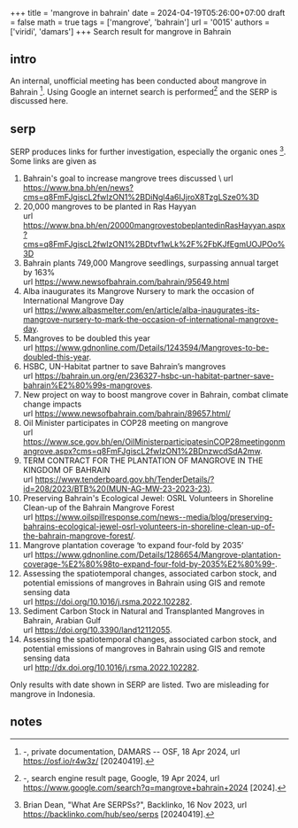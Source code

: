 +++
title = 'mangrove in bahrain'
date = 2024-04-19T05:26:00+07:00
draft = false
math = true
tags = ['mangrove', 'bahrain']
url = '0015'
authors = ['viridi', 'damars']
+++
Search result for mangrove in Bahrain <!--more-->


## intro
An internal, unofficial meeting has been conducted about mangrove in Bahrain [^damars_2024]. Using Google an internet search is performed[^google_2024] and the SERP is discussed here.


## serp
SERP produces links for further investigation, especially the organic ones [^dean_2023]. Some links are given as 

1. Bahrain's goal to increase mangrove trees discussed \ url https://www.bna.bh/en/news?cms=q8FmFJgiscL2fwIzON1%2BDiNgl4a6IJjroX8TzgLSze0%3D
2. 20,000 mangroves to be planted in Ras Hayyan \
url https://www.bna.bh/en/20000mangrovestobeplantedinRasHayyan.aspx?cms=q8FmFJgiscL2fwIzON1%2BDtvf1wLk%2F%2FbKJfEgmUOJPOo%3D
3. Bahrain plants 749,000 Mangrove seedlings, surpassing annual target by 163% \
url https://www.newsofbahrain.com/bahrain/95649.html
4. Alba inaugurates its Mangrove Nursery to mark the occasion of International Mangrove Day \
url https://www.albasmelter.com/en/article/alba-inaugurates-its-mangrove-nursery-to-mark-the-occasion-of-international-mangrove-day.
5. Mangroves to be doubled this year \
url https://www.gdnonline.com/Details/1243594/Mangroves-to-be-doubled-this-year.
6. HSBC, UN-Habitat partner to save Bahrain’s mangroves \
url https://bahrain.un.org/en/236327-hsbc-un-habitat-partner-save-bahrain%E2%80%99s-mangroves.
7. New project on way to boost mangrove cover in Bahrain, combat climate change impacts \
url https://www.newsofbahrain.com/bahrain/89657.html/
8. Oil Minister participates in COP28 meeting on mangrove \
url https://www.sce.gov.bh/en/OilMinisterparticipatesinCOP28meetingonmangrove.aspx?cms=q8FmFJgiscL2fwIzON1%2BDnzwcdSdA2mw.
9. TERM CONTRACT FOR THE PLANTATION OF MANGROVE IN THE KINGDOM OF BAHRAIN \
url https://www.tenderboard.gov.bh/TenderDetails/?id=208/2023/BTB%20(MUN-AG-MW-23-2023-23).
10. Preserving Bahrain's Ecological Jewel: OSRL Volunteers in Shoreline Clean-up of the Bahrain Mangrove Forest \
url https://www.oilspillresponse.com/news--media/blog/preserving-bahrains-ecological-jewel-osrl-volunteers-in-shoreline-clean-up-of-the-bahrain-mangrove-forest/.
11. Mangrove plantation coverage ‘to expand four-fold by 2035’ \
url https://www.gdnonline.com/Details/1286654/Mangrove-plantation-coverage-%E2%80%98to-expand-four-fold-by-2035%E2%80%99-.
12. Assessing the spatiotemporal changes, associated carbon stock, and potential emissions of mangroves in Bahrain using GIS and remote sensing data \
url https://doi.org/10.1016/j.rsma.2022.102282.
13. Sediment Carbon Stock in Natural and Transplanted Mangroves in Bahrain, Arabian Gulf \
url https://doi.org/10.3390/land12112055.
14. Assessing the spatiotemporal changes, associated carbon stock, and potential emissions of mangroves in Bahrain using GIS and remote sensing data \
url http://dx.doi.org/10.1016/j.rsma.2022.102282.

Only results with date shown in SERP are listed. Two are misleading for mangrove in Indonesia.


## notes
[^damars_2024]: -, private documentation, DAMARS -- OSF, 18 Apr 2024, url https://osf.io/r4w3z/ [20240419].
[^dean_2023]: Brian Dean, "What Are SERPSs?", Backlinko, 16 Nov 2023, url https://backlinko.com/hub/seo/serps [20240419].
[^google_2024]: -, search engine result page, Google, 19 Apr 2024, url https://www.google.com/search?q=mangrove+bahrain+2024 [2024].
